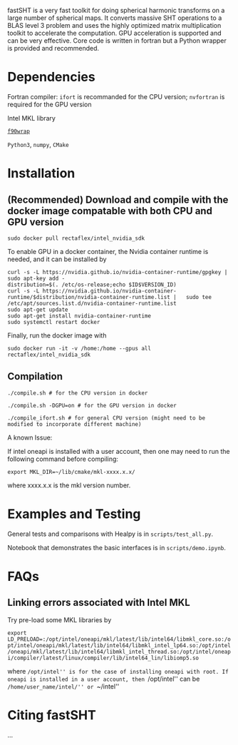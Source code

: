 fastSHT is a very fast toolkit for doing spherical harmonic transforms on a large number of spherical maps. It converts massive SHT operations to a BLAS level 3 problem and uses the highly optimized matrix multiplication toolkit to accelerate the computation. GPU acceleration is supported and can be very effective. Core code is written in fortran but a Python wrapper is provided and recommended.


# Dependencies

Fortran compiler: `ifort` is recommanded for the CPU version; `nvfortran` is required for the GPU version

Intel MKL library

[`f90wrap`](https://github.com/jameskermode/f90wrap)

`Python3`, `numpy`, `CMake`

# Installation

## (Recommended) Download and compile with the docker image compatable with both CPU and GPU version

```
sudo docker pull rectaflex/intel_nvidia_sdk
```

To enable GPU in a docker container, the Nvidia container runtime is needed, and it can be installed by 

```
curl -s -L https://nvidia.github.io/nvidia-container-runtime/gpgkey |   sudo apt-key add -
distribution=$(. /etc/os-release;echo $ID$VERSION_ID)
curl -s -L https://nvidia.github.io/nvidia-container-runtime/$distribution/nvidia-container-runtime.list |   sudo tee /etc/apt/sources.list.d/nvidia-container-runtime.list
sudo apt-get update
sudo apt-get install nvidia-container-runtime
sudo systemctl restart docker
```
Finally, run the docker image with
```
sudo docker run -it -v /home:/home --gpus all rectaflex/intel_nvidia_sdk
```

## Compilation

```
./compile.sh # for the CPU version in docker
```

```
./compile.sh -DGPU=on # for the GPU version in docker
```

```
./compile_ifort.sh # for general CPU version (might need to be modified to incorporate different machine)
```

A known Issue:

If intel oneapi is installed with a user account, then one may need to run the following command before compiling:
```
export MKL_DIR=~/lib/cmake/mkl-xxxx.x.x/
```
where xxxx.x.x is the mkl version number.

# Examples and Testing
General tests and comparisons with Healpy is in `scripts/test_all.py`.

Notebook that demonstrates the basic interfaces is in  `scripts/demo.ipynb`.

# FAQs

## Linking errors associated with Intel MKL

Try pre-load some MKL libraries by

`export LD_PRELOAD=:/opt/intel/oneapi/mkl/latest/lib/intel64/libmkl_core.so:/opt/intel/oneapi/mkl/latest/lib/intel64/libmkl_intel_lp64.so:/opt/intel/oneapi/mkl/latest/lib/intel64/libmkl_intel_thread.so:/opt/intel/oneapi/compiler/latest/linux/compiler/lib/intel64_lin/libiomp5.so`

where ``/opt/intel'' is for the case of installing oneapi with root. If oneapi is installed in a user account, then ``/opt/intel'' can be ``/home/user_name/intel/'' or ``~/intel''

# Citing fastSHT

...
